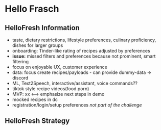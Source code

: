 # Hello Frasch

## HelloFresh Information

- taste, dietary restrictions, lifestyle preferences, culinary proficiency, dishes for larger groups
- onboarding: Tinder-like rating of recipes adjusted by preferences
- **issue:** missed filters and preferences because not prominent, smart filtering
- focus on enjoyable UX, customer experience
- data: focus create recipes/payloads - can provide dummy-data -> discord
- ML, Text2Speech, interactive/assistant, voice commands??
- tiktok style recipe videos(food porn)
- MVP: xx <--> emphasize next steps in demo
- mocked recipes in dc
- registration/login/setup preferences *not part of the challenge*

## HelloFresh Strategy